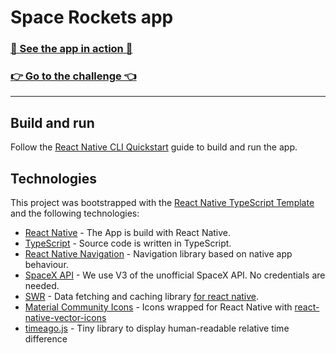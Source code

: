 
# Space Rockets app


### [🚀 See the app in action 🚀](https://user-images.githubusercontent.com/8324312/181737129-d3f98d82-219c-4139-8e1f-984f6e308bcb.mov)

### [👉 Go to the challenge 👈](./CHALLENGE.md)

---

## Build and run

Follow the [React Native CLI Quickstart](https://reactnative.dev/docs/environment-setup) guide to build and run the app.

## Technologies

This project was bootstrapped with the [React Native TypeScript Template](https://github.com/react-native-community/react-native-template-typescript) and the following technologies: 
- [React Native](https://reactnative.dev/docs/0.68/getting-started) - The App is build with React Native.
- [TypeScript](https://www.typescriptlang.org/docs/handbook/intro.html) - Source code is written in TypeScript.  
- [React Native Navigation](https://github.com/wix/react-native-navigation) - Navigation library based on native app behaviour.
- [SpaceX API](https://docs.spacexdata.com/?version=latest) - We use V3 of the unofficial SpaceX API. No credentials are needed.
- [SWR](https://swr.now.sh/) - Data fetching and caching library [for react native](https://swr.vercel.app/docs/advanced/react-native).
- [Material Community Icons](https://materialdesignicons.com) - Icons wrapped for React Native with [react-native-vector-icons](https://github.com/oblador/react-native-vector-icons)
- [timeago.js](https://timeago.org/) - Tiny library to display human-readable
  relative time difference
